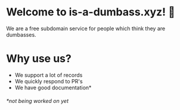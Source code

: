 # Welcome to is-a-dumbass.xyz! 👋
We are a free subdomain service for people which think they are dumbasses.

# Why use us?
- We support a lot of records
- We quickly respond to PR's
- We have good documentation*

<h6>*not being worked on yet</h6>
